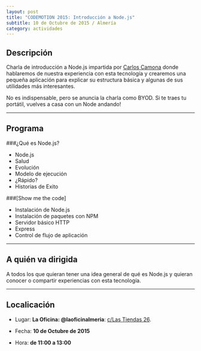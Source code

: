 ```yaml
---
layout: post
title: "CODEMOTION 2015: Introducción a Node.js"
subtitle: 10 de Octubre de 2015 / Almería
category: actividades
---
```


## Descripción

Charla de introducción a Node.js impartida por [Carlos Camona](https://twitter.com/ccarmona) donde hablaremos de nuestra experiencia con esta tecnología y crearemos una pequeña aplicación para explicar su estructura básica y algunas de sus utilidades más interesantes. 

No es indispensable, pero se anuncia la charla como BYOD. Si te traes tu portátil, vuelves a casa con un Node andando!

---

## Programa

###¿Qué es Node.js?
- Node.js
- Salud
- Evolución
- Modelo de ejecución
- ¿Rápido?
- Historias de Exito

###[Show me the code]
- Instalación de Node.js
- Instalación de paquetes con NPM
- Servidor básico HTTP
- Express
- Control de flujo de aplicación

---

## A quién va dirigida

A todos los que quieran tener una idea general de qué es Node.js y quieran conocer o compartir experiencias con esta tecnología.


---

## Localicación

- Lugar: **La Oficina: @laoficinalmeria**: [c/Las Tiendas 26](https://goo.gl/maps/7GHLVip8wDK2).

- Fecha: **10 de Octubre de 2015**

- Hora: **de 11:00 a 13:00**